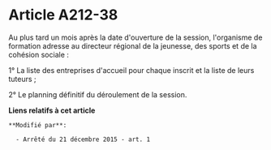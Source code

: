 # Article A212-38

Au plus tard un mois après la date d'ouverture de la session, l'organisme de formation adresse au directeur régional de la
jeunesse, des sports et de la cohésion sociale :

1° La liste des entreprises d'accueil pour chaque inscrit et la liste de leurs tuteurs ;

2° Le planning définitif du déroulement de la session.

**Liens relatifs à cet article**

	**Modifié par**:

	  - Arrêté du 21 décembre 2015 - art. 1
